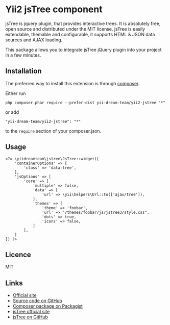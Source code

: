 # Yii2 jsTree component #

jsTree is jquery plugin, that provides interactive trees. It is absolutely free, open source 
and distributed under the MIT license. jsTree is easily extendable, themable and configurable, 
it supports HTML & JSON data sources and AJAX loading.

This package allows you to integrate jsTree jQuery plugin into your project in a few minutes.

## Installation ##

The preferred way to install this extension is through [composer](http://getcomposer.org/download/).

Either run

    php composer.phar require --prefer-dist yii-dream-team/yii2-jstree "*"

or add

    "yii-dream-team/yii2-jstree": "*"

to the `require` section of your composer.json.

## Usage ##

    <?= \yiidreamteam\jstree\JsTree::widget([
        'containerOptions' => [
            'class' => 'data-tree',
        ],
        'jsOptions' => [
            'core' => [
                'multiple' => false,
                'data' => [
                    'url' => \yii\helpers\Url::to(['ajax/tree']),
                ],
                'themes' => [
                    'theme' => 'foobar',
                    'url' => "/themes/foobar/js/jstree3/style.css",
                    'dots' => true,
                    'icons' => false,
                ]
            ],
        ]
    ]) ?>

## Licence ##

MIT
    
## Links ##

* [Official site](http://yiidreamteam.com/yii2/jstree)
* [Source code on GitHub](https://github.com/yii-dream-team/yii2-jstree)
* [Composer package on Packagist](https://packagist.org/packages/yii-dream-team/yii2-jstree)
* [jsTree official site](http://www.jstree.com/)
* [jsTree on GitHub](https://github.com/vakata/jstree)